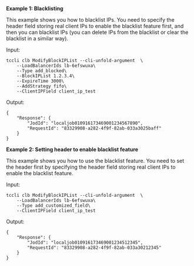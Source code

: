**Example 1: Blacklisting**

This example shows you how to blacklist IPs. You need to specify the header field storing real client IPs to enable the blacklist feature first, and then you can blacklist IPs (you can delete IPs from the blacklist or clear the blacklist in a similar way).

Input: 

```
tccli clb ModifyBlockIPList --cli-unfold-argument  \
    --LoadBalancerIds lb-6efswuxa\
    --Type add_blocked\
    --BlockIPList 1.2.3.4\
    --ExpireTime 3000\
    --AddStrategy fifo\
    --ClientIPField client_ip_test
```

Output: 
```
{
    "Response": {
        "JodId": "localjob010916173469001234567890",
        "RequestId": "83329908-a282-4f9f-82ab-033a3025baff"
    }
}
```

**Example 2: Setting header to enable blacklist feature**

This example shows you how to use the blacklist feature. You need to set the header first by specifying the header field storing real client IPs to enable the blacklist feature.

Input: 

```
tccli clb ModifyBlockIPList --cli-unfold-argument  \
    --LoadBalancerIds lb-6efswuxa\
    --Type add_customized_field\
    --ClientIPField client_ip_test
```

Output: 
```
{
    "Response": {
        "JodId": "localjob010916173469001234512345",
        "RequestId": "83329908-a282-4f9f-82ab-033a30212345"
    }
}
```

